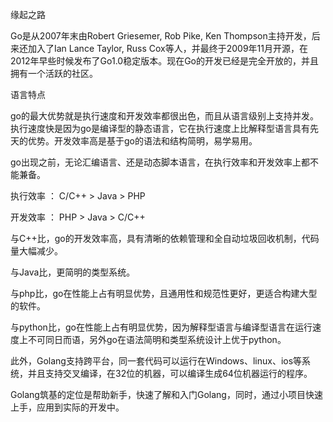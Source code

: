 缘起之路

Go是从2007年末由Robert Griesemer, Rob Pike, Ken Thompson主持开发，后来还加入了Ian Lance Taylor, Russ Cox等人，并最终于2009年11月开源，在2012年早些时候发布了Go1.0稳定版本。现在Go的开发已经是完全开放的，并且拥有一个活跃的社区。


语言特点

go的最大优势就是执行速度和开发效率都很出色，而且从语言级别上支持并发。执行速度快是因为go是编译型的静态语言，它在执行速度上比解释型语言具有先天的优势。开发效率高是基于go的语法和结构简明，易学易用。

go出现之前，无论汇编语言、还是动态脚本语言，在执行效率和开发效率上都不能兼备。

执行效率 ：  C/C++    >  Java  >  PHP

开发效率 ：  PHP  >  Java  >  C/C++

与C++比，go的开发效率高，具有清晰的依赖管理和全自动垃圾回收机制，代码量大幅减少。

与Java比，更简明的类型系统。

与php比，go在性能上占有明显优势，且通用性和规范性更好，更适合构建大型的软件。

与python比，go在性能上占有明显优势，因为解释型语言与编译型语言在运行速度上不可同日而语，另外go在语法简明和类型系统设计上优于python。

此外，Golang支持跨平台，同一套代码可以运行在Windows、linux、ios等系统，并且支持交叉编译，在32位的机器，可以编译生成64位机器运行的程序。

Golang筑基的定位是帮助新手，快速了解和入门Golang，同时，通过小项目快速上手，应用到实际的开发中。
